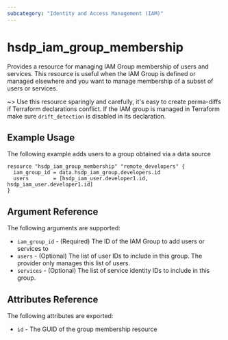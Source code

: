 ```yaml
---
subcategory: "Identity and Access Management (IAM)"
---
```


# hsdp_iam_group_membership

Provides a resource for managing IAM Group membership of users and services.
This resource is useful when the IAM Group is defined or managed elsewhere and
you want to manage membership of a subset of users or services.

~> Use this resource sparingly and carefully, it's easy to create perma-diffs if Terraform declarations conflict. If the IAM group is managed in Terraform make sure `drift_detection` is disabled in its declaration.

## Example Usage

The following example adds users to a group obtained via a data source

```hcl
resource "hsdp_iam_group_membership" "remote_developers" {
  iam_group_id = data.hsdp_iam_group.developers.id
  users        = [hsdp_iam_user.developer1.id, hsdp_iam_user.developer1.id]
}
```

## Argument Reference

The following arguments are supported:

* `iam_group_id` - (Required) The ID of the IAM Group to add users or services to
* `users` - (Optional) The list of user IDs to include in this group. The provider only manages this list of users.
* `services` - (Optional) The list of service identity IDs to include in this group.

## Attributes Reference

The following attributes are exported:

* `id` - The GUID of the group membership resource
